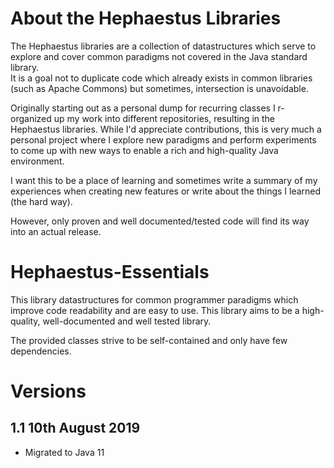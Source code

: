 # About the Hephaestus Libraries

The Hephaestus libraries are a collection of datastructures which serve to explore and cover common paradigms not covered in the Java standard library.  
It is a goal not to duplicate code which already exists in common libraries (such as Apache Commons) but sometimes, intersection is unavoidable.

Originally starting out as a personal dump for recurring classes I r-organized up my work into different repositories, resulting in the Hephaestus libraries. 
While I'd appreciate contributions, this is very much a personal project where I explore new paradigms and perform experiments to come up with new ways to enable a rich and high-quality Java environment. 

I want this to be a place of learning and sometimes write a summary of my experiences when creating new features or write about the things I learned (the hard way). 

However, only proven and well documented/tested code will find its way into an actual release. 

# Hephaestus-Essentials

This library datastructures for common programmer paradigms which improve code readability and are easy to use. This library aims to be a high-quality, well-documented and well tested library.

The provided classes strive to be self-contained and only have few dependencies.

# Versions

## 1.1 10th August 2019
 - Migrated to Java 11
